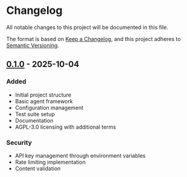 # Changelog

All notable changes to this project will be documented in this file.

The format is based on [Keep a Changelog](https://keepachangelog.com/en/1.0.0/),
and this project adheres to [Semantic Versioning](https://semver.org/spec/v2.0.0.html).

## [0.1.0] - 2025-10-04

### Added
- Initial project structure
- Basic agent framework
- Configuration management
- Test suite setup
- Documentation
- AGPL-3.0 licensing with additional terms

### Security
- API key management through environment variables
- Rate limiting implementation
- Content validation

[0.1.0]: https://github.com/yourusername/medium-automation/releases/tag/v0.1.0